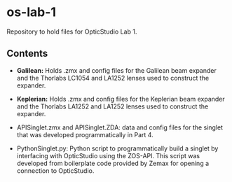 # os-lab-1
 Repository to hold files for OpticStudio Lab 1.

## Contents
* **Galilean:** Holds .zmx and config files for the Galilean beam expander and the Thorlabs LC1054 and LA1252 lenses used to construct the expander.

* **Keplerian:** Holds .zmx and config files for the Keplerian beam expander and the Thorlabs LA1252 and LA1252 lenses used to construct the expander.

* APISinglet.zmx and APISinglet.ZDA: data and config files for the singlet that was developed programmatically in Part 4.

* PythonSinglet.py: Python script to programmatically build a singlet by interfacing with OpticStudio using the ZOS-API. This script was developed from boilerplate code provided by Zemax for opening a connection to OpticStudio.
